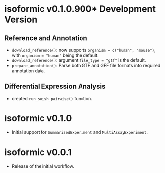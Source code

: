 # isoformic v0.1.0.900* Development Version

## Reference and Annotation

* `download_reference()`: now supports `organism = c("human", "mouse")`, with `organism = "human"` being the default.
* `download_reference()`: argument `file_type = "gtf"` is the default.
* `prepare_annotation()`: Parse both GTF and GFF file formats into required annotation data.

## Differential Expression Analysis

* created `run_swish_pairwise()` function.


# isoformic v0.1.0

* Initial support for `SummarizedExperiment` and `MultiAssayExperiment`. 

# isoformic v0.0.1

* Release of the initial workflow.
